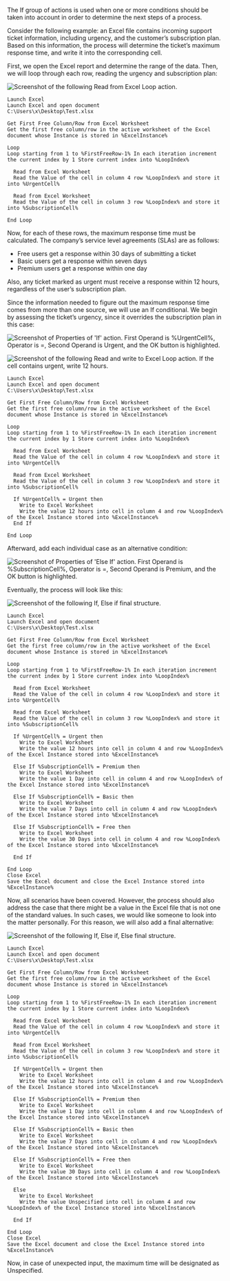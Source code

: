 The If group of actions is used when one or more conditions should be taken into account in order to determine the next steps of a process.

Consider the following example: an Excel file contains incoming support ticket information, including urgency, and the customer’s subscription plan. Based on this information, the process will determine the ticket’s maximum response time, and write it into the corresponding cell.

First, we open the Excel report and determine the range of the data. Then, we will loop through each row, reading the urgency and subscription plan:

![Screenshot of the following Read from Excel Loop action.](..\media\read-from-excel-loop.png)

```console
Launch Excel
Launch Excel and open document
C:\Users\x\Desktop\Test.xlsx

Get First Free Column/Row from Excel Worksheet
Get the first free column/row in the active worksheet of the Excel document whose Instance is stored in %ExcelInstance%

Loop
Loop starting from 1 to %FirstFreeRow-1% In each iteration increment the current index by 1 Store current index into %LoopIndex%

  Read from Excel Worksheet
  Read the Value of the cell in column 4 row %LoopIndex% and store it into %UrgentCell%

  Read from Excel Worksheet
  Read the Value of the cell in column 3 row %LoopIndex% and store it into %SubscriptionCell%

End Loop
```

Now, for each of these rows, the maximum response time must be calculated. The company’s service level agreements (SLAs) are as follows:

* Free users get a response within 30 days of submitting a ticket
* Basic users get a response within seven days
* Premium users get a response within one day

Also, any ticket marked as urgent must receive a response within 12 hours, regardless of the user’s subscription plan.

Since the information needed to figure out the maximum response time comes from more than one source, we will use an If conditional. We begin by assessing the ticket’s urgency, since it overrides the subscription plan in this case:

![Screenshot of Properties of 'If' action. First Operand is %UrgentCell%, Operator is =, Second Operand is Urgent, and the OK button is highlighted.](..\media\if-cell-contains-urgent.png)

![Screenshot of the following Read and write to Excel Loop action. If the cell contains urgent, write 12 hours.](..\media\if-cell-contains-urgent-write-12-hours.png)

```console
Launch Excel
Launch Excel and open document
C:\Users\x\Desktop\Test.xlsx

Get First Free Column/Row from Excel Worksheet
Get the first free column/row in the active worksheet of the Excel document whose Instance is stored in %ExcelInstance%

Loop
Loop starting from 1 to %FirstFreeRow-1% In each iteration increment the current index by 1 Store current index into %LoopIndex%

  Read from Excel Worksheet
  Read the Value of the cell in column 4 row %LoopIndex% and store it into %UrgentCell%

  Read from Excel Worksheet
  Read the Value of the cell in column 3 row %LoopIndex% and store it into %SubscriptionCell%

  If %UrgentCell% = Urgent then
    Write to Excel Worksheet
    Write the value 12 hours into cell in column 4 and row %LoopIndex% of the Excel Instance stored into %ExcelInstance%
  End If

End Loop
```

Afterward, add each individual case as an alternative condition:

![Screenshot of Properties of 'Else If' action. First Operand is %SubscriptionCell%, Operator is =, Second Operand is Premium, and the OK button is highlighted.](..\media\else-if-cell-contains-premium.png)

Eventually, the process will look like this:

![Screenshot of the following If, Else if final structure.](..\media\if-else-if-final-structure.png)

```console
Launch Excel
Launch Excel and open document
C:\Users\x\Desktop\Test.xlsx

Get First Free Column/Row from Excel Worksheet
Get the first free column/row in the active worksheet of the Excel document whose Instance is stored in %ExcelInstance%

Loop
Loop starting from 1 to %FirstFreeRow-1% In each iteration increment the current index by 1 Store current index into %LoopIndex%

  Read from Excel Worksheet
  Read the Value of the cell in column 4 row %LoopIndex% and store it into %UrgentCell%

  Read from Excel Worksheet
  Read the Value of the cell in column 3 row %LoopIndex% and store it into %SubscriptionCell%

  If %UrgentCell% = Urgent then
    Write to Excel Worksheet
    Write the value 12 hours into cell in column 4 and row %LoopIndex% of the Excel Instance stored into %ExcelInstance%

  Else If %SubscriptionCell% = Premium then
    Write to Excel Worksheet
    Write the value 1 Day into cell in column 4 and row %LoopIndex% of the Excel Instance stored into %ExcelInstance%

  Else If %SubscriptionCell% = Basic then
    Write to Excel Worksheet
    Write the value 7 Days into cell in column 4 and row %LoopIndex% of the Excel Instance stored into %ExcelInstance%

  Else If %SubscriptionCell% = Free then
    Write to Excel Worksheet
    Write the value 30 Days into cell in column 4 and row %LoopIndex% of the Excel Instance stored into %ExcelInstance%

  End If

End Loop
Close Excel
Save the Excel document and close the Excel Instance stored into %ExcelInstance%
```

Now, all scenarios have been covered. However, the process should also address the case that there might be a value in the Excel file that is not one of the standard values. In such cases, we would like someone to look into the matter personally. For this reason, we will also add a final alternative:

![Screenshot of the following If, Else if, Else final structure.](..\media\if-else-if-else-final-structure.png)

```console
Launch Excel
Launch Excel and open document
C:\Users\x\Desktop\Test.xlsx

Get First Free Column/Row from Excel Worksheet
Get the first free column/row in the active worksheet of the Excel document whose Instance is stored in %ExcelInstance%

Loop
Loop starting from 1 to %FirstFreeRow-1% In each iteration increment the current index by 1 Store current index into %LoopIndex%

  Read from Excel Worksheet
  Read the Value of the cell in column 4 row %LoopIndex% and store it into %UrgentCell%

  Read from Excel Worksheet
  Read the Value of the cell in column 3 row %LoopIndex% and store it into %SubscriptionCell%

  If %UrgentCell% = Urgent then
    Write to Excel Worksheet
    Write the value 12 hours into cell in column 4 and row %LoopIndex% of the Excel Instance stored into %ExcelInstance%

  Else If %SubscriptionCell% = Premium then
    Write to Excel Worksheet
    Write the value 1 Day into cell in column 4 and row %LoopIndex% of the Excel Instance stored into %ExcelInstance%

  Else If %SubscriptionCell% = Basic then
    Write to Excel Worksheet
    Write the value 7 Days into cell in column 4 and row %LoopIndex% of the Excel Instance stored into %ExcelInstance%

  Else If %SubscriptionCell% = Free then
    Write to Excel Worksheet
    Write the value 30 Days into cell in column 4 and row %LoopIndex% of the Excel Instance stored into %ExcelInstance%

  Else
    Write to Excel Worksheet
    Write the value Unspecified into cell in column 4 and row %LoopIndex% of the Excel Instance stored into %ExcelInstance%

  End If

End Loop
Close Excel
Save the Excel document and close the Excel Instance stored into %ExcelInstance%
```

Now, in case of unexpected input, the maximum time will be designated as Unspecified.
